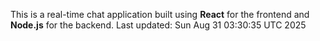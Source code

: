 This is a real-time chat application built using **React** for the frontend and **Node.js** for the backend.
Last updated: Sun Aug 31 03:30:35 UTC 2025
